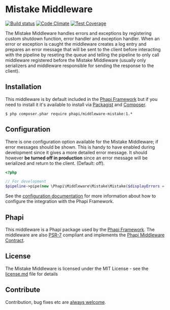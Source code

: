 # Mistake Middleware

[![Build status](https://img.shields.io/travis/phapi/middleware-mistake.svg?style=flat-square)](https://travis-ci.org/phapi/middleware-mistake)
[![Code Climate](https://img.shields.io/codeclimate/github/phapi/middleware-mistake.svg?style=flat-square)](https://codeclimate.com/github/phapi/middleware-mistake)
[![Test Coverage](https://img.shields.io/codeclimate/coverage/github/phapi/middleware-mistake.svg?style=flat-square)](https://codeclimate.com/github/phapi/middleware-mistake/coverage)

The Mistake Middleware handles errors and exceptions by registering custom shutdown function, error handler and exception handler. When an error or exception is caught the middleware creates a log entry and prepares an error message that will be sent to the client before interacting with the pipeline by reseting the queue and telling the pipeline to only call middleware registered before the Mistake Middleware (usually only serializers and middleware responsible for sending the response to the client).

## Installation
This middleware is by default included in the [Phapi Framework](https://github.com/phapi/phapi-framework) but if you need to install it it's available to install via [Packagist](https://packagist.org) and [Composer](https://getcomposer.org).

```shell
$ php composer.phar require phapi/middleware-mistake:1.*
```

## Configuration
There is one configuration option available for the Mistake Middleware; if error messages should be shown. This is handy to have enabled during development since it gives a more detailed error message. It should however **be turned off in production** since an error message will be serialized and return to the client. (Default: off).

```php
<?php

// For development
$pipeline->pipe(new \Phapi\Middleware\Mistake\Mistake($displayErrors = false));

```

See the [configuration documentation](http://phapi.github.io/docs/started/configuration/) for more information about how to configure the integration with the Phapi Framework.

## Phapi
This middleware is a Phapi package used by the [Phapi Framework](https://github.com/phapi/phapi-framework). The middleware are also [PSR-7](https://github.com/php-fig/http-message) compliant and implements the [Phapi Middleware Contract](https://github.com/phapi/contract).

## License
The Mistake Middleware is licensed under the MIT License - see the [license.md](https://github.com/phapi/middleware-mistake/blob/master/license.md) file for details

## Contribute
Contribution, bug fixes etc are [always welcome](https://github.com/phapi/middleware-mistake/issues/new).
